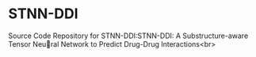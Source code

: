 STNN-DDI
===
Source Code Repository for STNN-DDI:STNN-DDI: A Substructure-aware Tensor Neural Network to Predict Drug-Drug Interactions\<br>
